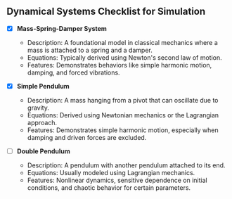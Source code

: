## Dynamical Systems Checklist for Simulation

- [x] **Mass-Spring-Damper System**
  - Description: A foundational model in classical mechanics where a mass is attached to a spring and a damper.
  - Equations: Typically derived using Newton's second law of motion.
  - Features: Demonstrates behaviors like simple harmonic motion, damping, and forced vibrations.

- [x] **Simple Pendulum**
  - Description: A mass hanging from a pivot that can oscillate due to gravity.
  - Equations: Derived using Newtonian mechanics or the Lagrangian approach.
  - Features: Demonstrates simple harmonic motion, especially when damping and driven forces are excluded.

- [ ] **Double Pendulum**
  - Description: A pendulum with another pendulum attached to its end.
  - Equations: Usually modeled using Lagrangian mechanics.
  - Features: Nonlinear dynamics, sensitive dependence on initial conditions, and chaotic behavior for certain parameters.
